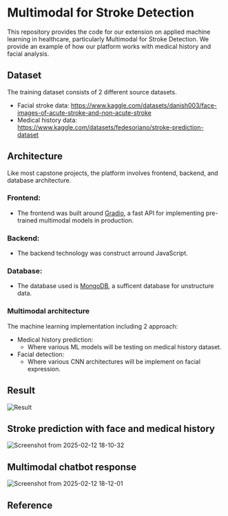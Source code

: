 # Multimodal for Stroke Detection

This repository provides the code for our extension on applied machine learning in healthcare, particularly Multimodal for Stroke Detection. We provide an example of how our platform works with medical history and facial analysis.

## Dataset

The training dataset consists of 2 different source datasets. 

- Facial stroke data: https://www.kaggle.com/datasets/danish003/face-images-of-acute-stroke-and-non-acute-stroke
- Medical history data: https://www.kaggle.com/datasets/fedesoriano/stroke-prediction-dataset


## Architecture
Like most capstone projects, the platform involves frontend, backend, and database architecture.

### Frontend:
- The frontend was built around [Gradio](https://www.gradio.app/), a fast API for implementing pre-trained multimodal models in production.

### Backend:
- The backend technology was construct arround JavaScript. 
### Database:
- The database used is [MongoDB](https://www.mongodb.com/), a sufficent database for unstructure data.

### Multimodal architecture
The machine learning implementation including 2 approach:
- Medical history prediction:
  - Where various ML models will be testing on medical history dataset.
- Facial detection:
  - Where various CNN architectures will be implement on facial expression.


## Result
![Result](../Result.PNG)


## Stroke prediction with face and medical history
![Screenshot from 2025-02-12 18-10-32](https://github.com/user-attachments/assets/589e83f9-5eea-45b3-9a90-892e345c8aec)




## Multimodal chatbot response
![Screenshot from 2025-02-12 18-12-01](https://github.com/user-attachments/assets/29ffa1f6-3507-4fdf-8444-2f096d940b2b)



## Reference
